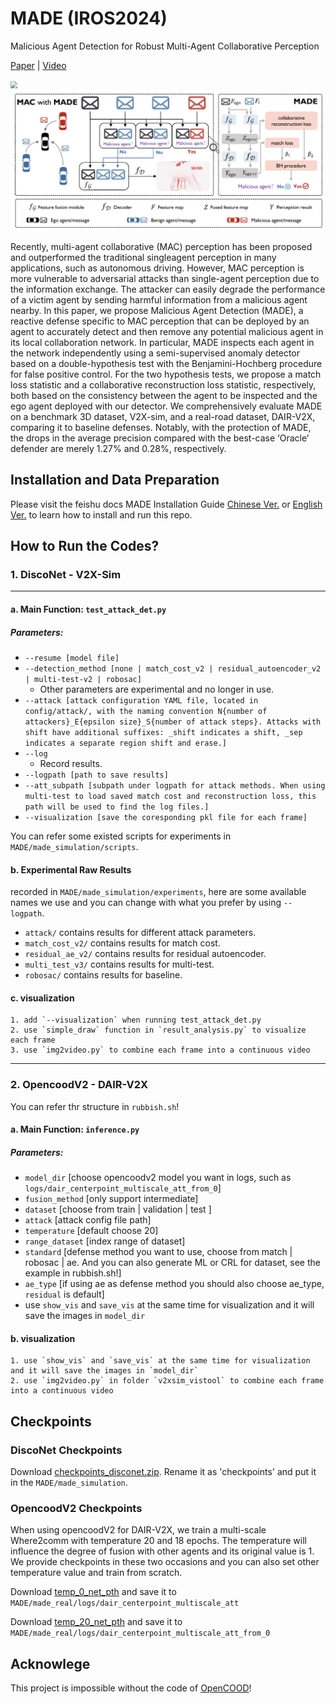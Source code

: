 # MADE (IROS2024)

Malicious Agent Detection for Robust Multi-Agent Collaborative Perception

[Paper](https://arxiv.org/abs/2310.11901) | [Video](https://youtu.be/EmqhmzEQ0Y0?si=cGPx6TGaFasKTCbA) 

<img src="[./images/defense-origin.gif](https://github.com/shengyin1224/MADE/blob/main/images/%E9%98%B2%E5%BE%A1%E6%95%88%E6%9E%9C-origin.gif?raw=true)" style="zoom:67%;" />

<img src="./images/pipeline-of-made.png" style="zoom:67%;" />

Recently, multi-agent collaborative (MAC) perception has been proposed and outperformed the traditional singleagent perception in many applications, such as autonomous driving. However, MAC perception is more vulnerable to adversarial attacks than single-agent perception due to the information exchange. The attacker can easily degrade the performance of a victim agent by sending harmful information from a malicious agent nearby. In this paper, we propose Malicious Agent Detection (MADE), a reactive defense specific to MAC perception that can be deployed by an agent to accurately detect and then remove any potential malicious agent in its local collaboration network. In particular, MADE inspects each agent in the network independently using a semi-supervised anomaly detector based on a double-hypothesis test with the Benjamini-Hochberg procedure for false positive control. For the two hypothesis tests, we propose a match loss statistic and a collaborative reconstruction loss statistic, respectively, both based on the consistency between the agent to be inspected and the ego agent deployed with our detector. We comprehensively evaluate MADE on a benchmark 3D dataset, V2X-sim, and a real-road dataset, DAIR-V2X, comparing it to baseline defenses. Notably, with the protection of MADE, the drops in the average precision compared with the best-case ‘Oracle’ defender are merely 1.27% and 0.28%, respectively.

## Installation and Data Preparation

Please visit the feishu docs MADE Installation Guide [Chinese Ver.](https://udtkdfu8mk.feishu.cn/wiki/Iz0zwkoMMiYkeAkehiVcaUYPndg?from=from_copylink) or [English Ver.](https://udtkdfu8mk.feishu.cn/wiki/JWYgwvKNciJS6lk55imcPuwZnqh?from=from_copylink) to learn how to install and run this repo. 

## How to Run the Codes?

### 1. DiscoNet - V2X-Sim 

---

#### a. Main Function: `test_attack_det.py`

##### Parameters:
- `--resume [model file]`
- `--detection_method [none | match_cost_v2 | residual_autoencoder_v2 | multi-test-v2 | robosac]`
    - Other parameters are experimental and no longer in use.
- `--attack [attack configuration YAML file, located in config/attack/, with the naming convention N{number of attackers}_E{epsilon size}_S{number of attack steps}. Attacks with shift have additional suffixes: _shift indicates a shift, _sep indicates a separate region shift and erase.]`
- `--log` 
    - Record results.
- `--logpath [path to save results]`
- `--att_subpath [subpath under logpath for attack methods. When using multi-test to load saved match cost and reconstruction loss, this path will be used to find the log files.]`
- `--visualization [save the coresponding pkl file for each frame]`

You can refer some existed scripts for experiments in `MADE/made_simulation/scripts`.

#### b. **Experimental Raw Results** 

recorded in `MADE/made_simulation/experiments`, here are some available names we use and you can change with what you prefer by using `--logpath`.

- `attack/` contains results for different attack parameters.
- `match_cost_v2/` contains results for match cost.
- `residual_ae_v2/` contains results for residual autoencoder.
- `multi_test_v3/` contains results for multi-test.
- `robosac/` contains results for baseline.

#### c. visualization

 	1. add `--visualization` when running test_attack_det.py
 	2. use `simple_draw` function in `result_analysis.py` to visualize each frame
 	3. use `img2video.py` to combine each frame into a continuous video

---

### 2. OpencoodV2 - DAIR-V2X

You can refer thr structure in `rubbish.sh`!

#### a. Main Function: `inference.py`

##### Parameters:

- `model_dir` [choose opencoodv2 model you want in logs, such as `logs/dair_centerpoint_multiscale_att_from_0`]
- `fusion_method` [only support intermediate]
- `dataset` [choose from train | validation | test ]
- `attack` [attack config file path]
- `temperature` [default choose 20]
- `range_dataset` [index range of dataset]
- `standard` [defense method you want to use, choose from match | robosac | ae. And you can also generate ML or CRL for dataset, see the example in rubbish.sh!]
- `ae_type` [if using ae as defense method you should also choose ae_type, `residual` is default]
- use `show_vis` and `save_vis` at the same time for visualization and it will save the images in `model_dir`

#### b. visualization

 	1. use `show_vis` and `save_vis` at the same time for visualization and it will save the images in `model_dir`
 	2. use `img2video.py` in folder `v2xsim_vistool` to combine each frame into a continuous video

## Checkpoints

### DiscoNet Checkpoints

Download [checkpoints_disconet.zip](https://drive.google.com/file/d/1TamrHNcIWz-IgQmvjXmw5JrCfMINvO5U/view?usp=sharing). Rename it as 'checkpoints' and put it in the  `MADE/made_simulation`.

### OpencoodV2 Checkpoints

When using opencoodV2 for DAIR-V2X, we train a multi-scale Where2comm with temperature 20 and 18 epochs. The temperature will influence the  degree of fusion with other agents and its original value is 1. We provide checkpoints in these two occasions and you can also set other temperature value and train from scratch.

Download [temp_0_net_pth](https://drive.google.com/file/d/1FF9Te3-RpfQo0XAnGyIHzyhUOPkvNPr5/view?usp=sharing) and save it to `MADE/made_real/logs/dair_centerpoint_multiscale_att`

Download [temp_20_net_pth](https://drive.google.com/file/d/1ras2T5-rqO7qgKZqdRMOCWMcwYfd76d3/view?usp=sharing) and save it to `MADE/made_real/logs/dair_centerpoint_multiscale_att_from_0`

## Acknowlege

This project is impossible without the code of [OpenCOOD](https://github.com/DerrickXuNu/OpenCOOD)! 

 
